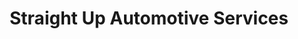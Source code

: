 ---
title: "Straight Up Automotive Services"
url: /charlottesville/straight-up-automotive-services/
shop: Autowerkstatt
---